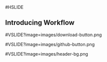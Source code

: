 #HSLIDE

## Introducing Workflow

#VSLIDE?image=images/download-button.png
<!-- .slide: data-background-transition="none" -->
#VSLIDE?image=images/github-button.png
<!-- .slide: data-background-transition="none" -->
#VSLIDE?image=images/header-bg.png
<!-- .slide: data-background-transition="none"
